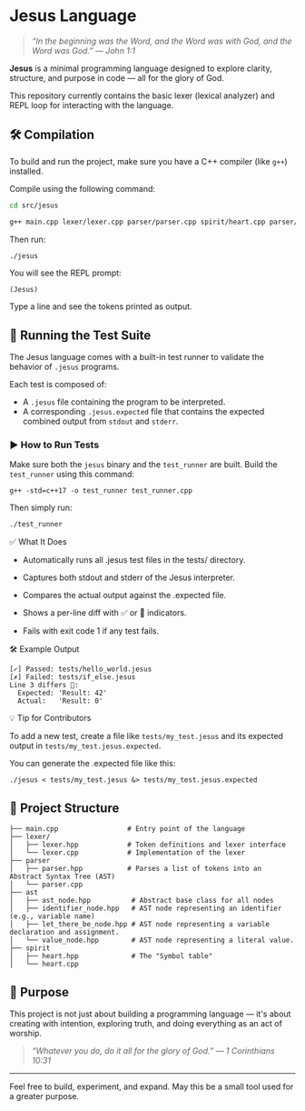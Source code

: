 # Jesus Language

> _“In the beginning was the Word, and the Word was with God, and the Word was God.” — John 1:1_

**Jesus** is a minimal programming language designed to explore clarity, structure, and purpose in code — all for the glory of God.

This repository currently contains the basic lexer (lexical analyzer) and REPL loop for interacting with the language.

## 🛠 Compilation

To build and run the project, make sure you have a C++ compiler (like `g++`) installed.

Compile using the following command:

```bash
cd src/jesus

g++ main.cpp lexer/lexer.cpp parser/parser.cpp spirit/heart.cpp parser/expression_parser.cpp spirit/value.cpp interpreter/interpreter.cpp  -I . -o jesus
```

Then run:

```bash
./jesus
```

You will see the REPL prompt:

```
(Jesus)
```

Type a line and see the tokens printed as output.

## 🧪 Running the Test Suite

The Jesus language comes with a built-in test runner to validate the behavior of `.jesus` programs.

Each test is composed of:

- A `.jesus` file containing the program to be interpreted.
- A corresponding `.jesus.expected` file that contains the expected combined output from `stdout` and `stderr`.

### ▶️ How to Run Tests

Make sure both the `jesus` binary and the `test_runner` are built. Build the `test_runner` using this command:
```
g++ -std=c++17 -o test_runner test_runner.cpp
```

Then simply run:

```bash
./test_runner
```

✅ What It Does

- Automatically runs all .jesus test files in the tests/ directory.

- Captures both stdout and stderr of the Jesus interpreter.

- Compares the actual output against the .expected file.

- Shows a per-line diff with ✅ or 🔴 indicators.

- Fails with exit code 1 if any test fails.

🛠 Example Output

```
[✓] Passed: tests/hello_world.jesus
[✗] Failed: tests/if_else.jesus
Line 3 differs 🔴️:
  Expected: 'Result: 42'
  Actual:   'Result: 0'
```

💡 Tip for Contributors

To add a new test, create a file like `tests/my_test.jesus` and its expected output in `tests/my_test.jesus.expected`.

You can generate the .expected file like this:

```
./jesus < tests/my_test.jesus &> tests/my_test.jesus.expected
```

## 📁 Project Structure

```
├── main.cpp                 # Entry point of the language
├── lexer/
│   ├── lexer.hpp            # Token definitions and lexer interface
│   └── lexer.cpp            # Implementation of the lexer
├── parser
│   ├── parser.hpp           # Parses a list of tokens into an Abstract Syntax Tree (AST)
│   └── parser.cpp
├── ast
│   ├── ast_node.hpp          # Abstract base class for all nodes
│   ├── identifier_node.hpp   # AST node representing an identifier (e.g., variable name)
│   ├── let_there_be_node.hpp # AST node representing a variable declaration and assignment.
│   └── value_node.hpp        # AST node representing a literal value.
├── spirit
│   ├── heart.hpp             # The "Symbol table"
│   └── heart.cpp

```

## 🙏 Purpose

This project is not just about building a programming language — it's about creating with intention, exploring truth, and doing everything as an act of worship.

> _“Whatever you do, do it all for the glory of God.” — 1 Corinthians 10:31_

---

Feel free to build, experiment, and expand. May this be a small tool used for a greater purpose.
